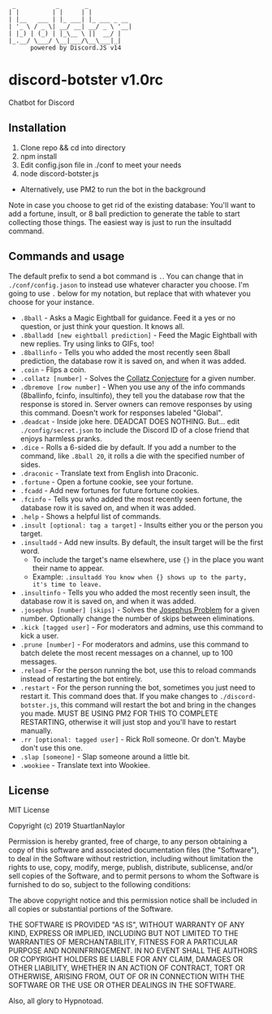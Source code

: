 ```
 _           _       _             
| |         | |     | |           
| |__   ___ | |_ ___| |_ ___ _ __
| '_ \ / _ \| __/ __| __/ _ \ '__|
| |_) | (_) | |_\__ \ ||  __/ |   
|_.__/ \___/ \__|___/\__\___|_|   
      powered by Discord.JS v14
```                                
# discord-botster v1.0rc
Chatbot for Discord

## Installation
1. Clone repo && cd into directory
2. npm install
3. Edit config.json file in ./conf to meet your needs
4. node discord-botster.js
  * Alternatively, use PM2 to run the bot in the background


Note in case you choose to get rid of the existing database: You'll want to add a fortune, insult, or 8 ball prediction to generate the table to start collecting those things. The easiest way is just to run the insultadd command.

## Commands and usage
The default prefix to send a bot command is `.`. You can change that in `./conf/config.jason` to instead use whatever character you choose. I'm going to use `.` below for my notation, but replace that with whatever you choose for your instance.
- `.8ball` - Asks a Magic Eightball for guidance. Feed it a yes or no question, or just think your question. It knows all.
- `.8balladd [new eightball prediction]` - Feed the Magic Eightball with new replies. Try using links to GIFs, too!
- `.8ballinfo` - Tells you who added the most recently seen 8ball prediction, the database row it is saved on, and when it was added.
- `.coin` - Flips a coin.
- `.collatz [number]` - Solves the [Collatz Conjecture](https://en.wikipedia.org/wiki/Collatz_conjecture) for a given number.
- `.dbremove [row number]` - When you use any of the info commands (8ballinfo, fcinfo, insultinfo), they tell you the database row that the response is stored in. Server owners can remove responses by using this command. Doesn't work for responses labeled "Global".
- `.deadcat` - Inside joke here. DEADCAT DOES NOTHING. But... edit `./config/secret.json` to include the Discord ID of a close friend that enjoys harmless pranks.
- `.dice` - Rolls a 6-sided die by default. If you add a number to the command, like `.8ball 20`, it rolls a die with the specified number of sides.
- `.draconic` - Translate text from English into Draconic.
- `.fortune` - Open a fortune cookie, see your fortune.
- `.fcadd` - Add new fortunes for future fortune cookies.
- `.fcinfo` - Tells you who added the most recently seen fortune, the database row it is saved on, and when it was added.
- `.help` - Shows a helpful list of commands.
- `.insult [optional: tag a target]` - Insults either you or the person you target.
- `.insultadd` - Add new insults. By default, the insult target will be the first word.
  - To include the target's name elsewhere, use `{}` in the place you want their name to appear.
  - Example: `.insultadd You know when {} shows up to the party, it's time to leave.`
- `.insultinfo` - Tells you who added the most recently seen insult, the database row it is saved on, and when it was added.
- `.josephus [number] [skips]` - Solves the [Josephus Problem](https://en.wikipedia.org/wiki/Josephus_problem) for a given number. Optionally change the number of skips between eliminations.
- `.kick [tagged user]` - For moderators and admins, use this command to kick a user.
- `.prune [number]` - For moderators and admins, use this command to batch delete the most recent messages on a channel, up to 100 messages.
- `.reload` - For the person running the bot, use this to reload commands instead of restarting the bot entirely.
- `.restart` - For the person running the bot, sometimes you just need to restart it. This command does that. If you make changes to `./discord-botster.js`, this command will restart the bot and bring in the changes you made. MUST BE USING PM2 FOR THIS TO COMPLETE RESTARTING, otherwise it will just stop and you'll have to restart manually.
- `.rr [optional: tagged user]` - Rick Roll someone. Or don't. Maybe don't use this one.
- `.slap [someone]` - Slap someone around a little bit.
- `.wookiee` - Translate text into Wookiee.

## License

MIT License

Copyright (c) 2019 StuartIanNaylor

Permission is hereby granted, free of charge, to any person obtaining a copy
of this software and associated documentation files (the "Software"), to deal
in the Software without restriction, including without limitation the rights
to use, copy, modify, merge, publish, distribute, sublicense, and/or sell
copies of the Software, and to permit persons to whom the Software is
furnished to do so, subject to the following conditions:

The above copyright notice and this permission notice shall be included in all
copies or substantial portions of the Software.

THE SOFTWARE IS PROVIDED "AS IS", WITHOUT WARRANTY OF ANY KIND, EXPRESS OR
IMPLIED, INCLUDING BUT NOT LIMITED TO THE WARRANTIES OF MERCHANTABILITY,
FITNESS FOR A PARTICULAR PURPOSE AND NONINFRINGEMENT. IN NO EVENT SHALL THE
AUTHORS OR COPYRIGHT HOLDERS BE LIABLE FOR ANY CLAIM, DAMAGES OR OTHER
LIABILITY, WHETHER IN AN ACTION OF CONTRACT, TORT OR OTHERWISE, ARISING FROM,
OUT OF OR IN CONNECTION WITH THE SOFTWARE OR THE USE OR OTHER DEALINGS IN THE
SOFTWARE.

Also, all glory to Hypnotoad.
